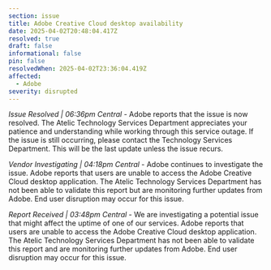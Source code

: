 ```yaml
---
section: issue
title: Adobe Creative Cloud desktop availability
date: 2025-04-02T20:48:04.417Z
resolved: true
draft: false
informational: false
pin: false
resolvedWhen: 2025-04-02T23:36:04.419Z
affected:
  - Adobe
severity: disrupted
---
```

*Issue Resolved | 06:36pm Central* - Adobe reports that the issue is now resolved. The Atelic Technology Services Department appreciates your patience and understanding while working through this service outage. If the issue is still occurring, please contact the Technology Services Department. This will be the last update unless the issue recurs.

*Vendor Investigating | 04:18pm Central* - Adobe continues to investigate the issue. Adobe reports that users are unable to access the Adobe Creative Cloud desktop application. The Atelic Technology Services Department has not been able to validate this report but are monitoring further updates from Adobe. End user disruption may occur for this issue.

*Report Received | 03:48pm Central* - We are investigating a potential issue that might affect the uptime of one of our services. Adobe reports that users are unable to access the Adobe Creative Cloud desktop application. The Atelic Technology Services Department has not been able to validate this report and are monitoring further updates from Adobe. End user disruption may occur for this issue.